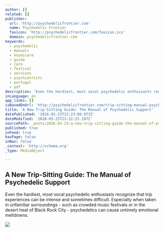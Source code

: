 ```yaml
---
author: []
related: []
publisher:
  url: 'http://psychedelicfrontier.com'
  name: Psychedelic Frontier
  favicon: 'http://psychedelicfrontier.com/favicon.ico'
  domain: psychedelicfrontier.com
keywords:
  - psychedelic
  - manuals
  - kosmicare
  - guide
  - care
  - festival
  - services
  - psychiatrists
  - portugal
  - pdf
description: 'Even the hardiest, most vocal psychedelic enthusiasts recognize that trip experiences can be intense and sometimes difficult. Especially when taken in unfamiliar surroundings - such as crowded music festivals or in the desert heat of Black Rock City - psychedelics can cause untimely emotional meltdowns.'
inLanguage: en
app_links: []
isBasedOnUrl: 'http://psychedelicfrontier.com/trip-sitting-manual-psychedelic-support/'
title: 'A New Trip-Sitting Guide: The Manual of Psychedelic Support'
datePublished: '2016-03-23T23:23:00.873Z'
dateModified: '2016-03-23T23:22:25.107Z'
sourcePath: _posts/2016-03-23-a-new-trip-sitting-guide-the-manual-of-psychedelic-support.md
published: true
inFeed: true
hasPage: false
inNav: false
_context: 'http://schema.org'
_type: MediaObject

---
```

<article style=""><h1>A New Trip-Sitting Guide: The Manual of Psychedelic Support</h1><p>Even the hardiest, most vocal psychedelic enthusiasts recognize that trip experiences can be intense and sometimes difficult. Especially when taken in unfamiliar surroundings - such as crowded music festivals or in the desert heat of Black Rock City - psychedelics can cause untimely emotional meltdowns.</p><img src="http://i1.wp.com/psychedelicfrontier.com/wp-content/uploads/2015/03/Manual_of_Psychedelic_Support-600.jpg?resize=600%2C277" /></article>